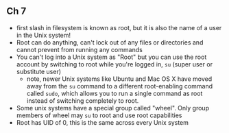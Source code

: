 ## Ch 7
* first slash in filesystem is known as root, but it is also the name of a user in the Unix system!
* Root can do anything, can't lock out of any files or directories and cannot prevent from running any commands
* You can't log into a Unix system as "Root" but you can use the root account by switching to root while you're logged in, `su` (super user or substitute user)
    - note, newer Unix systems like Ubuntu and Mac OS X have moved away from the `su` command to a different root-enabling command called `sudo`, which allows you to run a single command as root instead of switching completely to root.
* Some unix systems have a special group called "wheel". Only group members of wheel may `su` to root and use root capabilities
* Root has UID of 0, this is the same across every Unix system